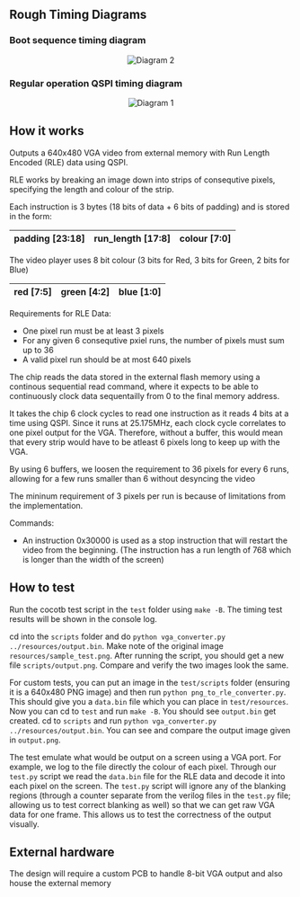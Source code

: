 <!---

This file is used to generate your project datasheet. Please fill in the information below and delete any unused
sections.

You can also include images in this folder and reference them in the markdown. Each image must be less than
512 kb in size, and the combined size of all images must be less than 1 MB.
-->

## Rough Timing Diagrams

### Boot sequence timing diagram
<p align="center">
  <img src="https://github.com/JonathanThing/VGA-Video-Player/blob/Verilog-Fixes/docs/imgs/Startup_Sequence.png?raw=true" alt="Diagram 2"/>
</p>

### Regular operation QSPI timing diagram
<p align="center">
  <img src="https://github.com/JonathanThing/VGA-Video-Player/blob/Verilog-Fixes/docs/imgs/Instruction_Reading.png?raw=true" alt="Diagram 1"/>
</p>

## How it works

Outputs a 640x480 VGA video from external memory with Run Length Encoded (RLE) data using QSPI.


RLE works by breaking an image down into strips of consequtive pixels, specifying the length and colour of the strip.

Each instruction is 3 bytes (18 bits of data + 6 bits of padding) and is stored in the form:

| padding [23:18] | run_length [17:8] | colour [7:0] |
|-----------------|-------------------|--------------|  

The video player uses 8 bit colour (3 bits for Red, 3 bits for Green, 2 bits for Blue)

| red [7:5] | green [4:2] | blue [1:0] |
|-----------|-------------|------------|


Requirements for RLE Data:
- One pixel run must be at least 3 pixels
- For any given 6 consequtive pxiel runs, the number of pixels must sum up to 36
- A valid pixel run should be at most 640 pixels

The chip reads the data stored in the external flash memory using a continous sequential read command, where it expects to be able to continuously clock data sequentailly from 0 to the final memory address. 

It takes the chip 6 clock cycles to read one instruction as it reads 4 bits at a time using QSPI.
Since it runs at 25.175MHz, each clock cycle correlates to one pixel output for the VGA.
Therefore, without a buffer, this would mean that every strip would have to be atleast 6 pixels long to keep up with the VGA.

By using 6 buffers, we loosen the requirement to 36 pixels for every 6 runs, allowing for a few runs smaller than 6 without desyncing the video

The mininum requirement of 3 pixels per run is because of limitations from the implementation.

Commands:
- An instruction 0x30000 is used as a stop instruction that will restart the video from the beginning. (The instruction has a run length of 768 which is longer than the width of the screen)

## How to test

Run the cocotb test script in the `test` folder using `make -B`. The timing test results will be shown in the console log.

cd into the `scripts` folder and do `python vga_converter.py ../resources/output.bin`. Make note of the original image `resources/sample_test.png`. After running the script, you should get a new file
`scripts/output.png`. Compare and verify the two images look the same.

For custom tests, you can put an image in the `test/scripts` folder (ensuring it is a 640x480 PNG image) and then run `python png_to_rle_converter.py`. This should give you a `data.bin` file which you can place in `test/resources`. Now you can cd to `test` and run `make -B`. You should see `output.bin` get created. cd to `scripts` and run `python vga_converter.py ../resources/output.bin`. You can see and compare the output image given in `output.png`. 

The test emulate what would be output on a screen using a VGA port. For example, we log to the file directly the colour of each pixel. Through our `test.py` script we read the `data.bin` file for the RLE data and decode it into each pixel on the screen. The `test.py` script will ignore any of the blanking regions (through a counter separate from the verilog files in the `test.py` file; allowing us to test correct blanking as well) so that we can get raw VGA data for one frame. This allows us to test the correctness of the output visually. 

## External hardware

The design will require a custom PCB to handle 8-bit VGA output and also house the external memory
